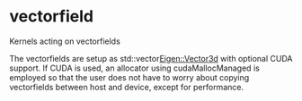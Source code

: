 # vectorfield
Kernels acting on vectorfields

The vectorfields are setup as std::vector<Eigen::Vector3d> with optional CUDA support.
If CUDA is used, an allocator using cudaMallocManaged is employed so that the user
does not have to worry about copying vectorfields between host and device, except for
performance.
